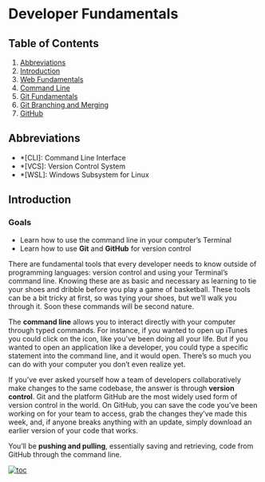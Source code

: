 # Developer Fundamentals

## Table of Contents

1. [Abbreviations](#abbreviations)
2. [Introduction](#introduction)
3. [Web Fundamentals](./developer-fundamentals.web-fundamentals.md)
4. [Command Line](./developer-fundamentals.command-line.md)
5. [Git Fundamentals](./developer-fundamentals.git-fundamentals.md)
6. [Git Branching and Merging](./developer-fundamentals.git-branching-and-merging.md)
7. [GitHub](./developer-fundamentals.github.md)

## Abbreviations

- \*[CLI]: Command Line Interface
- \*[VCS]: Version Control System
- \*[WSL]: Windows Subsystem for Linux

## Introduction

### Goals

- Learn how to use the command line in your computer’s Terminal
- Learn how to use **Git** and **GitHub** for version control

There are fundamental tools that every developer needs to know outside of
programming languages: version control and using your Terminal’s command
line. Knowing these are as basic and necessary as learning to tie your shoes and dribble before you play a game of basketball. These tools can be a bit tricky at first, so was tying your shoes, but we’ll walk you through it. Soon these commands will be second nature.

The **command line** allows you to interact directly with your computer through typed commands. For instance, if you wanted to open up iTunes you could click on the icon, like you've been doing all your life. But if you wanted to open an application like a developer, you could type a specific statement into the command line, and it would open. There’s so much you can do with your computer you don’t even realize yet.

If you’ve ever asked yourself how a team of developers collaboratively make changes to the same codebase, the answer is through **version control**. Git and the platform GitHub are the most widely used form of version control in the world. On GitHub, you can save the code you’ve been working on for your team to access, grab the changes they’ve made this week, and, if anyone breaks anything with an update, simply download an earlier version of your code that works.

You’ll be **pushing and pulling**, essentially saving and retrieving, code from GitHub through the command line.

[![toc](https://img.shields.io/badge/back%20to%20top-%E2%86%A9-red)](#table-of-contents)

